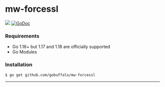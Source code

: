 # mw-forcessl

[![](https://github.com/gobuffalo/mw-forcessl/workflows/Tests/badge.svg)](https://github.com/gobuffalo/mw-forcessl/actions)
[![GoDoc](https://godoc.org/github.com/gobuffalo/mw-forcessl?status.svg)](https://godoc.org/github.com/gobuffalo/mw-forcessl)

### Requirements

* Go 1.16+ but 1.17 and 1.18 are officially supported
* Go Modules

### Installation

```bash
$ go get github.com/gobuffalo/mw-forcessl
```

---
